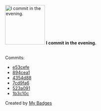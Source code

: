 <img src="https://github.com/my-badges/my-badges/blob/master/src/all-badges/time-of-commit/evening-commits.png?raw=true" alt="I commit in the evening." title="I commit in the evening." width="128">
<strong>I commit in the evening.</strong>
<br><br>

Commits:

- <a href="https://github.com/expr-lang/expr/commit/e53cefe2ef29c793f3867e4568e1c81dc76a50ad">e53cefe</a>
- <a href="https://github.com/expr-lang/expr/commit/894cea150a6adc0f3cb95b9328ee0e1785886615">894cea1</a>
- <a href="https://github.com/expr-lang/expr/commit/4354d88e824e96163f86f9af03f70682dc978cce">4354d88</a>
- <a href="https://github.com/expr-lang/expr/commit/7cd9fa622743e25ef6fbae26f1b3a6235c90de53">7cd9fa6</a>
- <a href="https://github.com/expr-lang/expr/commit/523a091bcc4439823dfc22fefb7a22d34bec72a9">523a091</a>
- <a href="https://github.com/expr-lang/expr/commit/1b3c10c0ef680ae4e6b6b3558308b233958b07f2">1b3c10c</a>


Created by <a href="https://github.com/my-badges/my-badges">My Badges</a>